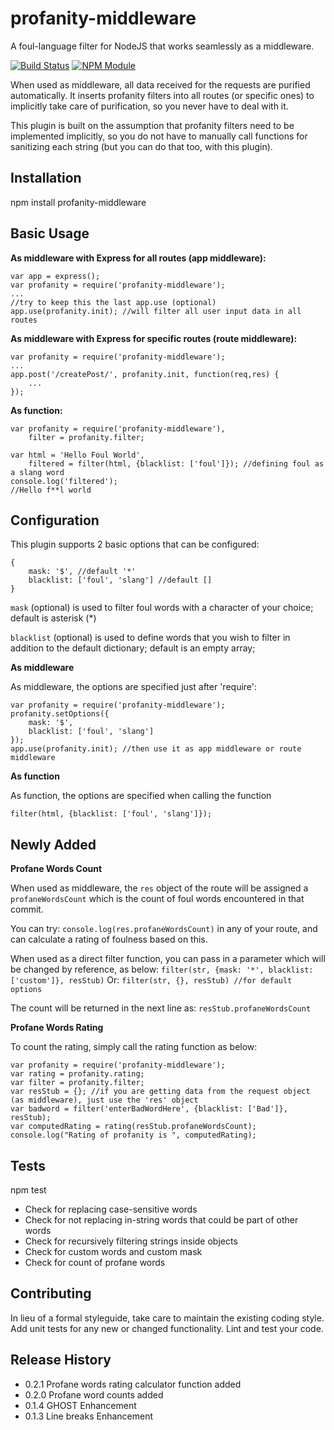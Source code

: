 profanity-middleware
=========================

A foul-language filter for NodeJS that works seamlessly as a middleware.

[![Build Status](https://travis-ci.org/ritenv/profanity-middleware.svg?branch=master)](https://travis-ci.org/ritenv/profanity-middleware)
[![NPM Module](https://badge.fury.io/js/profanity-middleware.svg)](http://badge.fury.io/js/profanity-middleware)

When used as middleware, all data received for the requests are purified automatically. It inserts profanity filters into all routes (or specific ones) to implicitly take care of purification, so you never have to deal with it.

This plugin is built on the assumption that profanity filters need to be implemented implicitly, so you do not have to manually call functions for sanitizing each string (but you can do that too, with this plugin).

## Installation

  npm install profanity-middleware

## Basic Usage

**As middleware with Express for all routes (app middleware):**

    var app = express();
	var profanity = require('profanity-middleware');
	...
	//try to keep this the last app.use (optional)
	app.use(profanity.init); //will filter all user input data in all routes

**As middleware with Express for specific routes (route middleware):**

	var profanity = require('profanity-middleware');
	...
	app.post('/createPost/', profanity.init, function(req,res) {
		...
	});


**As function:**

    var profanity = require('profanity-middleware'),
        filter = profanity.filter;

    var html = 'Hello Foul World',
        filtered = filter(html, {blacklist: ['foul']}); //defining foul as a slang word
    console.log('filtered');
    //Hello f**l world

## Configuration

This plugin supports 2 basic options that can be configured:

	{
		mask: '$', //default '*'
		blacklist: ['foul', 'slang'] //default []
	}

`mask` (optional) is used to filter foul words with a character of your choice; default is asterisk (*)

`blacklist` (optional) is used to define words that you wish to filter in addition to the default dictionary; default is an empty array;

**As middleware**

As middleware, the options are specified just after 'require':

	var profanity = require('profanity-middleware');
	profanity.setOptions({
		mask: '$', 
		blacklist: ['foul', 'slang']
	});
	app.use(profanity.init); //then use it as app middleware or route middleware
	
**As function**

As function, the options are specified when calling the function

	filter(html, {blacklist: ['foul', 'slang']});

## Newly Added

**Profane Words Count**

When used as middleware, the `res` object of the route will be assigned a `profaneWordsCount` which is the count of foul words encountered in that commit.

You can try: `console.log(res.profaneWordsCount)` in any of your route, and can calculate a rating of foulness based on this.

When used as a direct filter function, you can pass in a parameter which will be changed by reference, as below:
`filter(str, {mask: '*', blacklist: ['custom']}, resStub)`
Or:
`filter(str, {}, resStub) //for default options`

The count will be returned in the next line as: `resStub.profaneWordsCount`

**Profane Words Rating**

To count the rating, simply call the rating function as below:

	var profanity = require('profanity-middleware');
	var rating = profanity.rating;
	var filter = profanity.filter;
	var resStub = {}; //if you are getting data from the request object (as middleware), just use the 'res' object
	var badword = filter('enterBadWordHere', {blacklist: ['Bad']}, resStub);
	var computedRating = rating(resStub.profaneWordsCount);
	console.log("Rating of profanity is ", computedRating);


## Tests

  npm test

  - Check for replacing case-sensitive words 
  - Check for not replacing in-string words that could be part of other words 
  - Check for recursively filtering strings inside objects 
  - Check for custom words and custom mask 
  - Check for count of profane words

## Contributing

In lieu of a formal styleguide, take care to maintain the existing coding style.
Add unit tests for any new or changed functionality. Lint and test your code.

## Release History

* 0.2.1 Profane words rating calculator function added
* 0.2.0 Profane word counts added
* 0.1.4 GHOST Enhancement
* 0.1.3 Line breaks Enhancement
